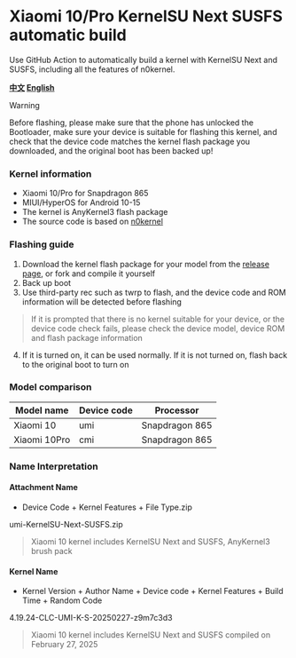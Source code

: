# Xiaomi 10/Pro KernelSU Next SUSFS automatic build
Use GitHub Action to automatically build a kernel with KernelSU Next and SUSFS, including all the features of n0kernel.

**[中文](README.md) [English](README_EN.md)**

> [!WARNING]
> Before flashing, please make sure that the phone has unlocked the Bootloader, make sure your device is suitable for flashing this kernel, and check that the device code matches the kernel flash package you downloaded, and the original boot has been backed up!

### Kernel information
- Xiaomi 10/Pro for Snapdragon 865
- MIUI/HyperOS for Android 10-15
- The kernel is AnyKernel3 flash package
- The source code is based on [n0kernel](https://github.com/jhchong94/kernel_xiaomi_sm8250_n0kernel)

### Flashing guide
1. Download the kernel flash package for your model from the [release page](https://github.com/clcwpwqi/xiaomi10-kernelsu-susfs-kernel-build/releases), or fork and compile it yourself
2. Back up boot
3. Use third-party rec such as twrp to flash, and the device code and ROM information will be detected before flashing
> If it is prompted that there is no kernel suitable for your device, or the device code check fails, please check the device model, device ROM and flash package information
4. If it is turned on, it can be used normally. If it is not turned on, flash back to the original boot to turn on

### Model comparison
| Model name | Device code | Processor |
| ------------- | ------------- | ------------- |
| Xiaomi 10 | umi | Snapdragon 865 |
| Xiaomi 10Pro | cmi | Snapdragon 865 |

### Name Interpretation
#### Attachment Name
- Device Code + Kernel Features + File Type.zip

umi-KernelSU-Next-SUSFS.zip
> Xiaomi 10 kernel includes KernelSU Next and SUSFS, AnyKernel3 brush pack
#### Kernel Name
- Kernel Version + Author Name + Device code + Kernel Features + Build Time + Random Code

4.19.24-CLC-UMI-K-S-20250227-z9m7c3d3
> Xiaomi 10 kernel includes KernelSU Next and SUSFS compiled on February 27, 2025
>
